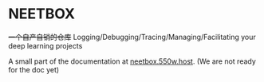 # NEETBOX

~~一个自产自销的仓库~~ Logging/Debugging/Tracing/Managing/Facilitating your deep learning projects

A small part of the documentation at [neetbox.550w.host](https://neetbox.550w.host). (We are not ready for the doc yet)
